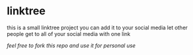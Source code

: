 # linktree 

this is a small linktree project you can add it to your social media let other people get to all of your social media with one link


*feel free to fork this repo and use it for personal use*
